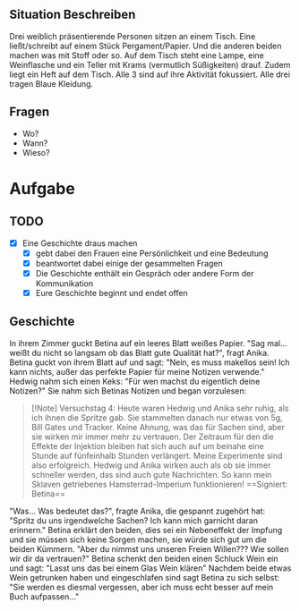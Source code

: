 ## Situation Beschreiben
Drei weiblich präsentierende Personen sitzen an einem Tisch. Eine ließt/schreibt auf einem Stück Pergament/Papier. Und die anderen beiden machen was mit Stoff oder so. Auf dem Tisch steht eine Lampe, eine Weinflasche und ein Teller mit Krams (vermutlich Süßigkeiten) drauf. Zudem liegt ein Heft auf dem Tisch. Alle 3 sind auf ihre Aktivität fokussiert. Alle drei tragen Blaue Kleidung.

## Fragen
- Wo?
- Wann?
- Wieso?


# Aufgabe
## TODO
- [x] Eine Geschichte draus machen 
	- [x] gebt dabei den Frauen eine Persönlichkeit und eine Bedeutung
	- [x] beantwortet dabei einige der gesammelten Fragen
	- [x] Die Geschichte enthält ein Gespräch oder andere Form der Kommunikation
	- [x] Eure Geschichte beginnt und endet offen

## Geschichte
In ihrem Zimmer guckt Betina auf ein leeres Blatt weißes Papier. "Sag mal... weißt du nicht so langsam ob das Blatt gute Qualität hat?", fragt Anika. Betina guckt von ihrem Blatt auf und sagt: "Nein, es muss makellos sein! Ich kann nichts, außer das perfekte Papier für meine Notizen verwende." Hedwig nahm sich einen Keks: "Für wen machst du eigentlich deine Notizen?" Sie nahm sich Betinas Notizen und began vorzulesen: 
> [!Note] Versuchstag 4:
> Heute waren Hedwig und Anika sehr ruhig, als ich ihnen die Spritze gab. Sie stammelten danach nur etwas von 5g, Bill Gates und Tracker. Keine Ahnung, was das für Sachen sind, aber sie wirken mir immer mehr zu vertrauen.
> Der Zeitraum für den die Effekte der Injektion bleiben hat sich auch auf um beinahe eine Stunde auf fünfeinhalb Stunden verlängert. Meine Experimente sind also erfolgreich. 
> Hedwig und Anika wirken auch als ob sie immer schneller werden, das sind auch gute Nachrichten. So kann mein Sklaven getriebenes Hamsterrad-Imperium funktionieren!
> ==Signiert: Betina==

"Was... Was bedeutet das?", fragte Anika, die gespannt zugehört hat: "Spritz du uns irgendwelche Sachen? Ich kann mich garnicht daran erinnern." Betina erklärt den beiden, dies sei ein Nebeneffekt der Impfung und sie müssen sich keine Sorgen machen, sie würde sich gut um die beiden Kümmern. "Aber du nimmst uns unseren Freien Willen??? Wie sollen wir dir da vertrauen?" Betina schenkt den beiden einen Schluck Wein ein und sagt: "Lasst uns das bei einem Glas Wein klären" Nachdem beide etwas Wein getrunken haben und eingeschlafen sind sagt Betina zu sich selbst: "Sie werden es diesmal vergessen, aber ich muss echt besser auf mein Buch aufpassen..."